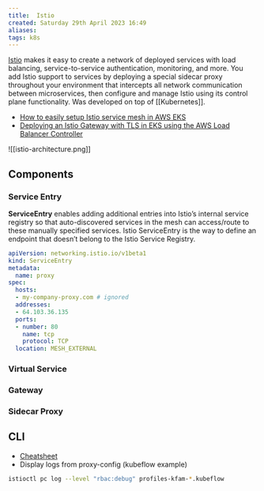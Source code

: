 ```yaml
---
title:  Istio
created: Saturday 29th April 2023 16:49
aliases: 
tags: k8s
---
```

[Istio](https://istio.io/) makes it easy to create a network of deployed services with load balancing, service-to-service authentication, monitoring, and more. You add Istio support to services by deploying a special sidecar proxy throughout your environment that intercepts all network communication between microservices, then configure and manage Istio using its control plane functionality. Was developed on top of [[Kubernetes]].

- [How to easily setup Istio service mesh in AWS EKS](https://www.linkedin.com/pulse/how-easily-setup-istio-service-mesh-aws-eks-ihar-vauchok)
- [Deploying an Istio Gateway with TLS in EKS using the AWS Load Balancer Controller](https://itnext.io/deploying-an-istio-gateway-with-tls-in-eks-using-the-aws-load-balancer-controller-448812e081e5)


![[istio-architecture.png]]

## Components

### Service Entry

**ServiceEntry** enables adding additional entries into Istio’s internal service registry so that auto-discovered services in the mesh can access/route to these manually specified services. Istio ServiceEntry is the way to define an endpoint that doesn’t belong to the Istio Service Registry.

```yaml
apiVersion: networking.istio.io/v1beta1
kind: ServiceEntry
metadata:
  name: proxy
spec:
  hosts:
  - my-company-proxy.com # ignored
  addresses:
  - 64.103.36.135
  ports:
  - number: 80
    name: tcp
    protocol: TCP
  location: MESH_EXTERNAL
```
### Virtual Service

### Gateway

### Sidecar Proxy
## CLI

- [Cheatsheet](https://istio-cheatsheet.tetratelabs.io/istioctl)
- Display logs from proxy-config (kubeflow example)

```bash
istioctl pc log --level "rbac:debug" profiles-kfam-*.kubeflow
```